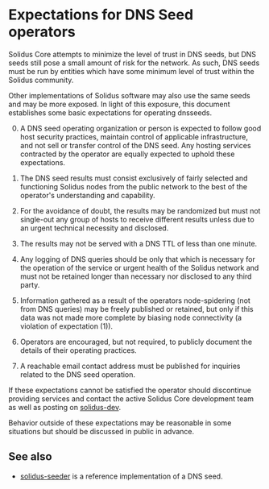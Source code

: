 Expectations for DNS Seed operators
====================================

Solidus Core attempts to minimize the level of trust in DNS seeds,
but DNS seeds still pose a small amount of risk for the network.
As such, DNS seeds must be run by entities which have some minimum
level of trust within the Solidus community.

Other implementations of Solidus software may also use the same
seeds and may be more exposed. In light of this exposure, this
document establishes some basic expectations for operating dnsseeds.

0. A DNS seed operating organization or person is expected to follow good
host security practices, maintain control of applicable infrastructure,
and not sell or transfer control of the DNS seed. Any hosting services
contracted by the operator are equally expected to uphold these expectations.

1. The DNS seed results must consist exclusively of fairly selected and
functioning Solidus nodes from the public network to the best of the
operator's understanding and capability.

2. For the avoidance of doubt, the results may be randomized but must not
single-out any group of hosts to receive different results unless due to an
urgent technical necessity and disclosed.

3. The results may not be served with a DNS TTL of less than one minute.

4. Any logging of DNS queries should be only that which is necessary
for the operation of the service or urgent health of the Solidus
network and must not be retained longer than necessary nor disclosed
to any third party.

5. Information gathered as a result of the operators node-spidering
(not from DNS queries) may be freely published or retained, but only
if this data was not made more complete by biasing node connectivity
(a violation of expectation (1)).

6. Operators are encouraged, but not required, to publicly document the
details of their operating practices.

7. A reachable email contact address must be published for inquiries
related to the DNS seed operation.

If these expectations cannot be satisfied the operator should
discontinue providing services and contact the active Solidus
Core development team as well as posting on
[solidus-dev](https://groups.google.com/forum/#!forum/solidus-dev).

Behavior outside of these expectations may be reasonable in some
situations but should be discussed in public in advance.

See also
----------
- [solidus-seeder](https://github.com/pooler/solidus-seeder) is a reference implementation of a DNS seed.
